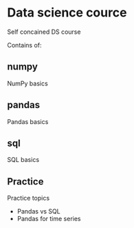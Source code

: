 # Data science cource 

Self concained DS course

Contains of:

## numpy
NumPy basics

## pandas
Pandas basics

## sql 
SQL basics

## Practice
Practice topics 

 - Pandas vs SQL
 - Pandas for time series
 
  